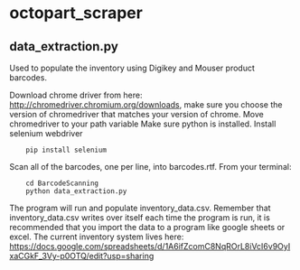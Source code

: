 # octopart_scraper


## data_extraction.py
Used to populate the inventory using Digikey and Mouser product barcodes.

Download chrome driver from here: http://chromedriver.chromium.org/downloads, make sure you choose the version of chromedriver that matches your version of chrome. 
Move chromedriver to your path variable
Make sure python is installed.
Install selenium webdriver
```
	pip install selenium
```

Scan all of the barcodes, one per line, into barcodes.rtf.
From your terminal:
```
	cd BarcodeScanning
	python data_extraction.py
```
The program will run and populate inventory_data.csv.
Remember that inventory_data.csv writes over itself each time the program is run, it is recommended that you import the data to a program like google sheets or excel.
The current inventory system lives here: https://docs.google.com/spreadsheets/d/1A6ifZcomC8NqROrL8iVcI6v9OyIxaCGkF_3Vy-p0OTQ/edit?usp=sharing
